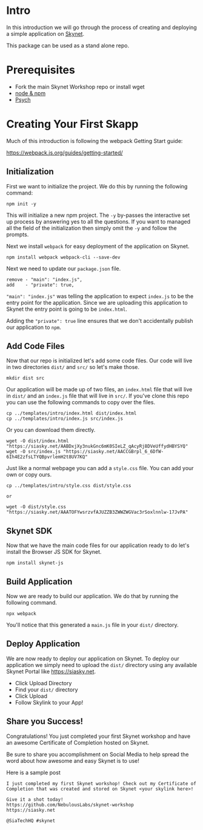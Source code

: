 # Intro

In this introduction we will go through the process of creating and deploying
a simple application on [Skynet](https://siasky.net).

This package can be used as a stand alone repo.

# Prerequisites

- Fork the main Skynet Workshop repo or install wget
- [node & npm](https://nodejs.org/en/)
- [Psych](https://www.youtube.com/watch?v=ZXsQAXx_ao0)

# Creating Your First Skapp

Much of this introduction is following the webpack Getting Start guide:

https://webpack.js.org/guides/getting-started/

## Initialization

First we want to initialize the project. We do this by running the following
command:

```
npm init -y
```

This will initialize a new npm project. The `-y` by-passes the interactive set
up process by answering yes to all the questions. If you want to managed all the
field of the initialization then simply omit the `-y` and follow the prompts.

Next we install `webpack` for easy deployment of the application on Skynet.

```
npm install webpack webpack-cli --save-dev
```

Next we need to update our `package.json` file.

```
remove - "main": "index.js",
add    - "private": true,
```

`"main": "index.js"` was telling the application to expect `index.js` to be the
entry point for the application. Since we are uploading this application to
Skynet the entry point is going to be `index.html`.

Adding the `"private": true` line ensures that we don't accidentally publish our
application to `npm`.

## Add Code Files

Now that our repo is initialized let's add some code files. Our code will live
in two directories `dist/` and `src/` so let's make those.

```
mkdir dist src
```

Our application will be made up of two files, an `index.html` file that will
live in `dist/` and an `index.js` file that will live in `src/`. If you've clone
this repo you can use the following commands to copy over the files.

```
cp ../templates/intro/index.html dist/index.html
cp ../templates/intro/index.js src/index.js
```

Or you can download them directly.

```
wget -O dist/index.html "https://siasky.net/AABDxjXy3nukGnc6mK0SIeLZ_qAcyRj8DVeUffydHBYSYQ"
wget -O src/index.js "https://siasky.net/AACCGBrpl_6_6DfW-6Ih4E2zfsLTYQBpvrlemH2t8UV7KQ"
```

Just like a normal webpage you can add a `style.css` file. You can add your own
or copy ours.

```
cp ../templates/intro/style.css dist/style.css

or

wget -O dist/style.css "https://siasky.net/AAATOFYwsrzvfAJUZZB3ZWWZWGVac3rSoxlnnlw-17JvPA"
```

## Skynet SDK

Now that we have the main code files for our application ready to do let's
install the Browser JS SDK for Skynet.

```
npm install skynet-js
```

## Build Application

Now we are ready to build our application. We do that by running the following
command.

```
npx webpack
```

You'll notice that this generated a `main.js` file in your `dist/` directory.

## Deploy Application

We are now ready to deploy our application on Skynet. To deploy our application
we simply need to upload the `dist/` directory using any available Skynet Portal
like https://siasky.net.

- Click Upload Directory
- Find your `dist/` directory
- Click Upload
- Follow Skylink to your App!

## Share you Success!

Congratulations! You just completed your first Skynet workshop and have an
awesome Certificate of Completion hosted on Skynet.

Be sure to share you accomplishment on Social Media to help spread the word
about how awesome and easy Skynet is to use!

Here is a sample post

```
I just completed my first Skynet workshop! Check out my Certificate of
Completion that was created and stored on Skynet <your skylink here>!

Give it a shot today!
https://github.com/NebulousLabs/skynet-workshop
https://siasky.net

@SiaTechHQ #skynet
```
